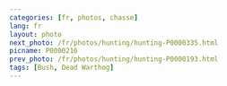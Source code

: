 ```yaml
---
categories: [fr, photos, chasse]
lang: fr
layout: photo
next_photo: /fr/photos/hunting/hunting-P0000335.html
picname: P0000216
prev_photo: /fr/photos/hunting/hunting-P0000193.html
tags: [Bush, Dead Warthog]
---
```

